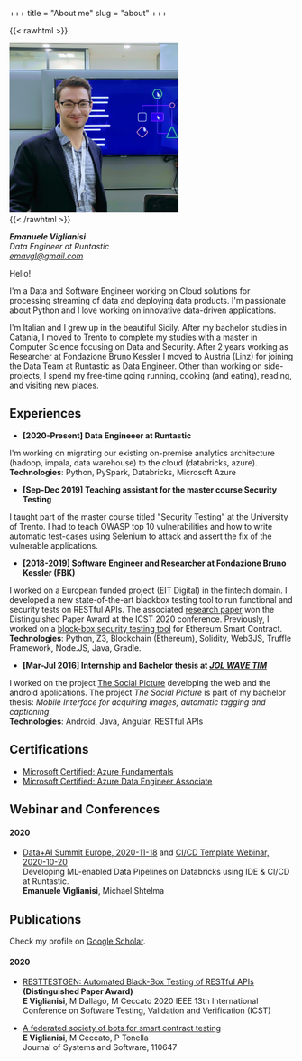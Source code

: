 +++
title = "About me"
slug = "about"
+++

{{< rawhtml >}}
<div style="text-align: left;">
    <img src="/images/avatar.jpg" width="300" />
</div>
{{< /rawhtml >}}

**_Emanuele Viglianisi_**  
*Data Engineer at Runtastic*  
*emavgl@gmail.com*

Hello!

I'm a Data and Software Engineer working on Cloud solutions for processing streaming of data and deploying data products. I'm passionate about Python and I love working on innovative data-driven applications. 

I'm Italian and I grew up in the beautiful Sicily. After my bachelor studies in Catania, I moved to Trento to complete my studies with a master in Computer Science focusing on Data and Security. After 2 years working as Researcher at Fondazione Bruno Kessler I moved to Austria (Linz) for joining the Data Team at Runtastic as Data Engineer. Other than working on side-projects, I spend my free-time going running, cooking (and eating), reading, and visiting new places.

## Experiences

- **[2020-Present] Data Engineeer at Runtastic**

I'm working on migrating our existing on-premise analytics architecture (hadoop, impala, data warehouse) to the cloud (databricks, azure).   
**Technologies**: Python, PySpark, Databricks, Microsoft Azure

- **[Sep-Dec 2019] Teaching assistant for the master course Security Testing**

I taught part of the master course titled "Security Testing" at the University of Trento. I had to teach OWASP top 10 vulnerabilities and how to write automatic test-cases using Selenium to attack and assert the fix of the vulnerable applications.


- **[2018-2019] Software Engineer and Researcher at Fondazione Bruno Kessler (FBK)**

I worked on a European funded project (EIT Digital) in the fintech domain. I developed a new state-of-the-art blackbox testing tool to run functional and security tests on RESTful APIs. The associated [research paper](https://ieeexplore.ieee.org/abstract/document/9159077/) won the Distinguished Paper Award at the ICST 2020 conference. Previously, I worked on a [block-box security testing tool](https://www.sciencedirect.com/science/article/pii/S0164121220301163) for Ethereum Smart Contract.  
**Technologies**: Python, Z3, Blockchain (Ethereum), Solidity, Web3JS, Truffle Framework, Node.JS, Java, Gradle.

- **[Mar-Jul 2016] Internship and Bachelor thesis at [*JOL WAVE TIM*](https://www.wcap.tim.it/it/tim-joint-open-labs)**

I worked on the project [The Social Picture](https://iplab.dmi.unict.it/TSP/) developing the web and the android applications. The project *The Social Picture* is part of my bachelor thesis: _Mobile Interface for acquiring images, automatic tagging and captioning_.  
**Technologies**: Android, Java, Angular, RESTful APIs

## Certifications

- [Microsoft Certified: Azure Fundamentals](https://docs.microsoft.com/en-us/learn/certifications/azure-fundamentals/)
- [Microsoft Certified: Azure Data Engineer Associate](https://docs.microsoft.com/en-gb/learn/certifications/azure-data-engineer/)

## Webinar and Conferences

#### 2020

- [Data+AI Summit Europe, 2020-11-18](https://databricks.com/session_eu20/developing-ml-enabled-data-pipelines-on-databricks-using-ide-ci-cd-at-runtastic) and [CI/CD Template Webinar, 2020-10-20](https://databricks.com/p/webinar/developing-ml-enabled-data-pipelines-on-databricks-using-ide-ci-cd)  
Developing ML-enabled Data Pipelines on Databricks using IDE & CI/CD at Runtastic.  
**Emanuele Viglianisi**, Michael Shtelma

## Publications

Check my profile on [Google Scholar](https://scholar.google.com/citations?user=jSjoAKEAAAAJ&hl=it).

#### 2020

- [RESTTESTGEN: Automated Black-Box Testing of RESTful APIs](https://ieeexplore.ieee.org/abstract/document/9159077/)  **(Distinguished Paper Award)**  
**E Viglianisi**, M Dallago, M Ceccato
2020 IEEE 13th International Conference on Software Testing, Validation and Verification (ICST)

- [A federated society of bots for smart contract testing](https://www.sciencedirect.com/science/article/pii/S0164121220301163)  
**E Viglianisi**, M Ceccato, P Tonella  
Journal of Systems and Software, 110647  


